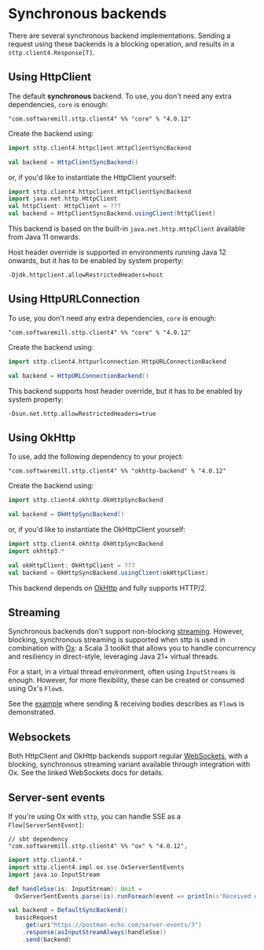 # Synchronous backends

There are several synchronous backend implementations. Sending a request using these backends is a blocking operation, and results in a `sttp.client4.Response[T]`.

## Using HttpClient

The default **synchronous** backend. To use, you don't need any extra dependencies, `core` is enough:

```
"com.softwaremill.sttp.client4" %% "core" % "4.0.12"
```

Create the backend using:

```scala
import sttp.client4.httpclient.HttpClientSyncBackend

val backend = HttpClientSyncBackend()
```

or, if you'd like to instantiate the HttpClient yourself:

```scala
import sttp.client4.httpclient.HttpClientSyncBackend
import java.net.http.HttpClient
val httpClient: HttpClient = ???
val backend = HttpClientSyncBackend.usingClient(httpClient)
```

This backend is based on the built-in `java.net.http.HttpClient` available from Java 11 onwards.

Host header override is supported in environments running Java 12 onwards, but it has to be enabled by system property:

```
-Djdk.httpclient.allowRestrictedHeaders=host
```

## Using HttpURLConnection

To use, you don't need any extra dependencies, `core` is enough: 

```
"com.softwaremill.sttp.client4" %% "core" % "4.0.12"
```

Create the backend using:

```scala
import sttp.client4.httpurlconnection.HttpURLConnectionBackend

val backend = HttpURLConnectionBackend()
```

This backend supports host header override, but it has to be enabled by system property:

```
-Dsun.net.http.allowRestrictedHeaders=true
```

## Using OkHttp

To use, add the following dependency to your project:

```
"com.softwaremill.sttp.client4" %% "okhttp-backend" % "4.0.12"
```

Create the backend using:

```scala
import sttp.client4.okhttp.OkHttpSyncBackend

val backend = OkHttpSyncBackend()
```

or, if you'd like to instantiate the OkHttpClient yourself:

```scala
import sttp.client4.okhttp.OkHttpSyncBackend
import okhttp3.*

val okHttpClient: OkHttpClient = ???
val backend = OkHttpSyncBackend.usingClient(okHttpClient)
```

This backend depends on [OkHttp](http://square.github.io/okhttp/) and fully supports HTTP/2.

## Streaming

Synchronous backends don't support non-blocking [streaming](../requests/streaming.md). However, blocking, synchronous 
streaming is supported when sttp is used in combination with [Ox](https://ox.softwaremill.com): a Scala 3 toolkit that
allows you to handle concurrency and resiliency in direct-style, leveraging Java 21+ virtual threads.

For a start, in a virtual thread environment, often using `InputStreams` is enough. However, for more flexibility, 
these can be created or consumed using Ox's `Flow`s.

See the [example](https://github.com/softwaremill/sttp/blob/master/examples/src/main/scala/sttp/client4/examples/streaming/streamOx.scala)
where sending & receiving bodies describes as `Flow`s is demonstrated.

## Websockets

Both HttpClient and OkHttp backends support regular [WebSockets](../other/websockets.md), with a blocking, synchronous
streaming variant available through integration with Ox. See the linked WebSockets docs for details.

## Server-sent events

If you're using Ox with `sttp`, you can handle SSE as a `Flow[ServerSentEvent]`:

```
// sbt dependency
"com.softwaremill.sttp.client4" %% "ox" % "4.0.12",
```

```scala
import sttp.client4.*
import sttp.client4.impl.ox.sse.OxServerSentEvents
import java.io.InputStream

def handleSse(is: InputStream): Unit =
  OxServerSentEvents.parse(is).runForeach(event => println(s"Received event: $event"))

val backend = DefaultSyncBackend()
  basicRequest
    .get(uri"https://postman-echo.com/server-events/3")
    .response(asInputStreamAlways(handleSse))
    .send(backend)
```
